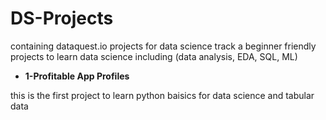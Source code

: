 # DS-Projects
containing dataquest.io projects for data science track a beginner friendly projects to learn data science including (data analysis, EDA, SQL, ML)
- **1-Profitable App Profiles** 

this is the first project to learn python baisics for data science and tabular data 
